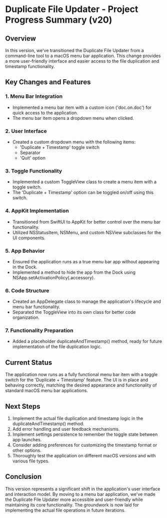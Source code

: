 # Duplicate File Updater - Project Progress Summary (v20)

## Overview
In this version, we've transitioned the Duplicate File Updater from a command-line tool to a macOS menu bar application. This change provides a more user-friendly interface and easier access to the file duplication and timestamp functionality.

## Key Changes and Features

### 1. Menu Bar Integration
- Implemented a menu bar item with a custom icon ('doc.on.doc') for quick access to the application.
- The menu bar item opens a dropdown menu when clicked.

### 2. User Interface
- Created a custom dropdown menu with the following items:
  - 'Duplicate + Timestamp' toggle switch
  - Separator
  - 'Quit' option

### 3. Toggle Functionality
- Implemented a custom ToggleView class to create a menu item with a toggle switch.
- The 'Duplicate + Timestamp' option can be toggled on/off using this switch.

### 4. AppKit Implementation
- Transitioned from SwiftUI to AppKit for better control over the menu bar functionality.
- Utilized NSStatusItem, NSMenu, and custom NSView subclasses for the UI components.

### 5. App Behavior
- Ensured the application runs as a true menu bar app without appearing in the Dock.
- Implemented a method to hide the app from the Dock using NSApp.setActivationPolicy(.accessory).

### 6. Code Structure
- Created an AppDelegate class to manage the application's lifecycle and menu bar functionality.
- Separated the ToggleView into its own class for better code organization.

### 7. Functionality Preparation
- Added a placeholder duplicateAndTimestamp() method, ready for future implementation of the file duplication logic.

## Current Status
The application now runs as a fully functional menu bar item with a toggle switch for the 'Duplicate + Timestamp' feature. The UI is in place and behaving correctly, matching the desired appearance and functionality of standard macOS menu bar applications.

## Next Steps
1. Implement the actual file duplication and timestamp logic in the duplicateAndTimestamp() method.
2. Add error handling and user feedback mechanisms.
3. Implement settings persistence to remember the toggle state between app launches.
4. Consider adding preferences for customizing the timestamp format or other options.
5. Thoroughly test the application on different macOS versions and with various file types.

## Conclusion
This version represents a significant shift in the application's user interface and interaction model. By moving to a menu bar application, we've made the Duplicate File Updater more accessible and user-friendly while maintaining its core functionality. The groundwork is now laid for implementing the actual file operations in future iterations.